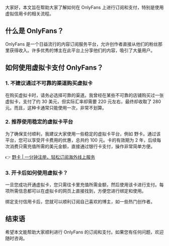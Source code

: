 大家好，本文旨在帮助大家了解如何在 OnlyFans 上进行订阅和支付，特别是使用虚拟信用卡的相关流程。

## 什么是 OnlyFans？

OnlyFans 是一个日益流行的内容订阅服务平台，允许创作者直接从他们的粉丝那里获得收入。许多优秀的博主在此平台上分享他们的内容，吸引了大量用户。

## 如何使用虚拟卡支付 OnlyFans？

### 1. 不建议通过不可靠的渠道购买虚拟卡

在购买虚拟卡时，请务必选择可靠的渠道。我曾经在某些不可靠的店铺购买过一张虚拟卡，支付了约 30 美元，但实际汇率却需要 220 元左右，最终却收取了 280 元。而且，这种卡通常只能使用一次，非常不划算。

### 2. 推荐使用稳定的虚拟卡平台

为了确保支付顺利，我建议大家使用一些稳定的虚拟卡平台，例如 野卡。通过该平台，您可以享受开卡费用的优惠，总共约 100 元。卡的有效期为 2 年，后续每次消费只需充值所需的美元金额，直接通过银行卡支付，操作非常简单方便。

👉 [野卡 | 一分钟注册，轻松订阅海外线上服务](https://bit.ly/bewildcard)

### 3. 开卡后如何使用虚拟卡？

一旦您成功开通虚拟卡，您只需往卡里充值所需金额，然后使用该卡进行支付。每项所需信息都可以在虚拟卡的网页上直接找到，方便您进行绑定和使用。

绑定支付信用卡后，您就可以顺利订阅自己喜欢的博主，如一些热门创作者。

## 结束语

希望本文能帮助大家顺利进行 OnlyFans 的订阅和支付。如果您有任何问题，欢迎随时咨询。